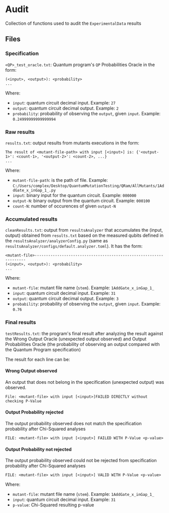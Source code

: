 # Audit

Collection of functions used to audit the `ExperimentalData` results

## Files

### Specification
`<QP>_test_oracle.txt`: Quantum program's `QP` Probabilities Oracle in the form:
```
(<input>, <output>): <probability>
...
```
Where:
- `input`: quantum circuit decimal input. Example: `27`
- `output`: quantum circuit decimal output. Example: `2`
- `probability`: probability of observing the `output`, given `input`. Example: `0.24999999999999994`

### Raw results
`results.txt`: output results from mutants executions in the form:
```
The result of <mutant-file-path> with input [<input>] is: {'<output-1>': <count-1>, '<output-2>': <count-2>, ...}
...
```
Where:
- `mutant-file-path`: is the path of file. Example: `C:/Users/complex/Desktop/QuantumMutationTesting/QRam/AllMutants/1AddGate_x_inGap_1_.py`
- `input`: binary input for the quantum circuit. Example: `000000`
- `output-N`: binary output from the quantum circuit. Example: `000100`
- `count-N`: number of occurences of given `output-N`

### Accumulated results
`cleanResults.txt`: output from `resultsAnalyzer` that accumulates the (input, output) obtained from `results.txt` based on the measured qubits defined in the `resultsAnalyzer/analyzerConfig.py` (same as `resultsAnalyzer/configs/default.analyzer.toml`). It has the form:
```
<mutant-file>------------------------------------------------------------------
(<input>, <output>): <probability>
...
```
Where:
- `mutant-file`: mutant file name (`stem`). Example: `1AddGate_x_inGap_1_`
- `input`: quantum circuit decimal input. Example: `31`
- `output`: quantum circuit decimal output. Example: `3`
- `probability`: probability of observing the `output`, given `input`. Example: `0.76`

### Final results
`testResults.txt`: the program's final result after analyzing the result against the Wrong Output Oracle (unexpected output observed) and Output Probabilities Oracle (the probability of observing an output compared with the Quantum Program specification)

The result for each line can be:

#### Wrong Output observed
An output that does not belong in the specification (unexpected output) was observed.
```
File: <mutant-file> with input [<input>]FAILED DIRECTLY without checking P-Value
```

#### Output Probability rejected
The output probability observed does not match the specification probability after Chi-Squared analyses
```
FILE: <mutant-file> with input [<input>] FAILED WITH P-Value <p-value>
```

#### Output Probability not rejected
The output probability observed could not be rejected from specification probability after Chi-Squared analyses
```
FILE: <mutant-file> with input [<input>] VALID WITH P-Value <p-value>
```

Where:
- `mutant-file`: mutant file name (`stem`). Example: `1AddGate_x_inGap_1_`
- `input`: quantum circuit decimal input. Example: `31`
- `p-value`: Chi-Squared resulting p-value

